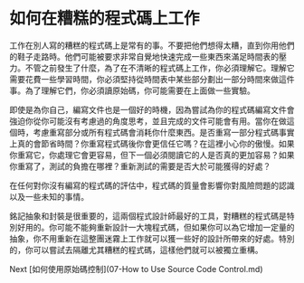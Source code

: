 # 如何在糟糕的程式碼上工作
[//]: # (Version:1.0.0)
工作在別人寫的糟糕的程式碼上是常有的事。不要把他們想得太糟，直到你用他們的鞋子走路時。他們可能被要求非常自覺地快速完成一些東西來滿足時間表的壓力。不管之前發生了什麼，為了在不清晰的程式碼上工作，你必須理解它。理解它需要花費一些學習時間，你必須堅持從時間表中某些部分劃出一部分時間來做這件事。為了理解它們，你必須讀原始碼，你可能需要在上面做一些實驗。

即使是為你自己，編寫文件也是一個好的時機，因為嘗試為你的程式碼編寫文件會強迫你從你可能沒有考慮過的角度思考，並且完成的文件可能會有用。當你在做這個時，考慮重寫部分或所有程式碼會消耗你什麼東西。是否重寫一部分程式碼事實上真的會節省時間？你重寫程式碼後你會更信任它嗎？在這裡小心你的傲慢。如果你重寫它，你處理它會更容易，但下一個必須閱讀它的人是否真的更加容易？如果你重寫了，測試的負擔在哪裡？重新測試的需要是否大於可能獲得的好處？

在任何對你沒有編寫的程式碼的評估中，程式碼的質量會影響你對風險問題的認識以及一些未知的事情。

銘記抽象和封裝是很重要的，這兩個程式設計師最好的工具，對糟糕的程式碼是特別好用的。你可能不能夠重新設計一大塊程式碼，但如果你可以為它增加一定量的抽象，你不用重新在這整團迷霧上工作就可以獲一些好的設計所帶來的好處。特別的，你可以嘗試去隔離尤其糟糕的程式碼，這樣他們就可以被獨立重構。

Next [如何使用原始碼控制](07-How to Use Source Code Control.md)
